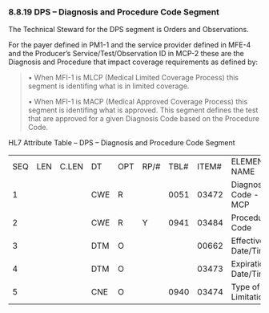 ### 8.8.19 DPS – Diagnosis and Procedure Code Segment

The Technical Steward for the DPS segment is Orders and Observations.

For the payer defined in PM1-1 and the service provider defined in MFE-4 and the Producer’s Service/Test/Observation ID in MCP-2 these are the Diagnosis and Procedure that impact coverage requirements as defined by:

> • When MFI-1 is MLCP (Medical Limited Coverage Process) this segment is identifing what is in limited coverage.
>
> • When MFI-1 is MACP (Medical Approved Coverage Process) this segment is identifing what is approved. This segment defines the test that are approved for a given Diagnosis Code based on the Procedure Code.

HL7 Attribute Table – DPS – Diagnosis and Procedure Code Segment

|     |     |     |     |     |     |     |     |     |
| --- | --- | --- | --- | --- | --- | --- | --- | --- |
| SEQ | LEN | C.LEN | DT | OPT | RP/# | TBL# | ITEM# | ELEMENT NAME |
| 1 |  |  | CWE | R |  | 0051 | 03472 | Diagnosis Code - MCP |
| 2 |  |  | CWE | R | Y | 0941 | 03484 | Procedure Code |
| 3 |  |  | DTM | O |  |  | 00662 | Effective Date/Time |
| 4 |  |  | DTM | O |  |  | 03473 | Expiration Date/Time |
| 5 |  |  | CNE | O |  | 0940 | 03474 | Type of Limitation |

